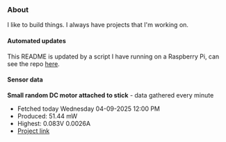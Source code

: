 ### About
I like to build things. I always have projects that I'm working on.

#### Automated updates
This README is updated by a script I have running on a Raspberry Pi, can see the repo [here](https://github.com/jdc-cunningham/raspi-git-repo-updater).

#### Sensor data


**Small random DC motor attached to stick** - data gathered every minute
- Fetched today Wednesday 04-09-2025 12:00 PM
- Produced: 51.44 mW
- Highest: 0.083V 0.0026A
- [Project link](https://github.com/jdc-cunningham/turbine-raspi)